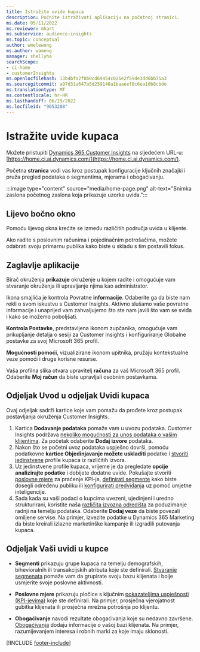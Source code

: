 ```yaml
---
title: Istražite uvide kupaca
description: Počnite istraživati aplikaciju na početnoj stranici.
ms.date: 05/11/2022
ms.reviewer: mhart
ms.subservice: audience-insights
ms.topic: conceptual
author: wmelewong
ms.author: wameng
manager: shellyha
searchScope:
- ci-home
- customerInsights
ms.openlocfilehash: 13b4bfa2f0b0cd69454c025e2f59de3dd6bb75a3
ms.sourcegitcommit: a97d31a647a5d259140a1baaeef8c6ea10b8cbde
ms.translationtype: MT
ms.contentlocale: hr-HR
ms.lasthandoff: 06/29/2022
ms.locfileid: "9053288"
---
```

# <a name="explore-customer-insights"></a>Istražite uvide kupaca

Možete pristupiti [Dynamics 365 Customer Insights](https://home.ci.ai.dynamics.com/) na sljedećem URL-u: [https://home.ci.ai.dynamics.com/](https://home.ci.ai.dynamics.com/).

Početna **stranica** vodi vas kroz postupak konfiguracije ključnih značajki i pruža pregled podataka o segmentima, mjerama i obogaćivanju.

:::image type="content" source="media/home-page.png" alt-text="Snimka zaslona početnog zaslona koja prikazuje uzorke uvida.":::

## <a name="left-side-pane"></a>Lijevo bočno okno

Pomoću lijevog okna krećite se između različitih područja uvida u klijente.

Ako radite s poslovnim računima i pojedinačnim potrošačima, možete odabrati svoju primarnu publika kako biste u skladu s tim postavili fokus.

## <a name="application-header"></a>Zaglavlje aplikacije

Birač okruženja **prikazuje** okruženje u kojem radite i omogućuje vam stvaranje okruženja ili upravljanje njima kao administrator.

Ikona smajlića je kontrola Povratne **informacije**. Odaberite ga da biste nam rekli o svom iskustvu s Customer Insights. Aktivno slušamo vaše povratne informacije i unaprijed vam zahvaljujemo što ste nam javili što vam se sviđa i kako se možemo poboljšati.

**Kontrola Postavke**, predstavljena ikonom zupčanika, omogućuje vam prikupljanje detalja o sesiji za Customer Insights i konfiguriranje Globalne postavke za svoj Microsoft 365 profil.

**Mogućnosti pomoći**, vizualizirane ikonom upitnika, pružaju kontekstualne veze pomoći i druge korisne resurse.

Vaša profilna slika otvara upravitelj **računa** za vaš Microsoft 365 profil. Odaberite **Moj račun** da biste upravljali osobnim postavkama.

## <a name="getting-started-with-customer-insights-section"></a>Odjeljak Uvod u odjeljak Uvidi kupaca

Ovaj odjeljak sadrži kartice koje vam pomažu da prođete kroz postupak postavljanja okruženja Customer Insights.

1. Kartica **Dodavanje podataka** pomaže vam u uvozu podataka. Customer Insights podržava [nekoliko mogućnosti za unos podataka o vašim klijentima](data-sources.md). Za početak odaberite **Dodaj izvore** podataka.
1. Nakon što se početni uvoz podataka uspješno dovrši, pomoću podatkovne **kartice Objedinjavanje možete uskladiti** podatke i [stvoriti jedinstvene](data-unification.md) profile kupaca iz različitih izvora. 
1. Uz jedinstvene profile kupaca, vrijeme je da pregledate **opcije analizirajte podatke** i dobijete dodatne uvide. Pokušajte stvoriti [poslovne mjere](measures.md) za praćenje KPI-ja, [definirati segmente](segments.md) kako biste dosegli određenu publiku ili [konfigurirati predviđanja](predictions-overview.md) uz pomoć umjetne inteligencije.
1. Sada kada su vaši podaci o kupcima uvezeni, ujedinjeni i uredno strukturirani, koristite naša [različita izvozna odredišta](export-destinations.md) za poduzimanje radnji na temelju podataka. Odaberite **Dodaj veze** da biste povezali omiljene servise. Na primjer, izvezite podatke u Dynamics 365 Marketing da biste kreirali izlazne marketinške kampanje ili izgradili putovanja kupaca. 

## <a name="your-customer-insights-section"></a>Odjeljak Vaši uvidi u kupce

- **Segmenti** prikazuju grupe kupaca na temelju demografskih, bihevioralnih ili transakcijskih atributa koje ste definirali. [Stvaranje segmenata](segments.md) pomaže vam da grupirate svoju bazu klijenata i bolje usmjerite svoje poslovne aktivnosti.

- **Poslovne mjere** prikazuju pločice s ključnim [pokazateljima uspješnosti (KPI-jevima)](measures.md) koje ste definirali. Na primjer, prosječna vjerojatnost gubitka klijenata ili prosječna mrežna potrošnja po klijentu.

- **Obogaćivanje** navodi rezultate obogaćivanja koje su nedavno završene. [Obogaćivanja](enrichment-hub.md) dodaju informacije o vašoj bazi klijenata. Na primjer, razumijevanjem interesa i robnih marki za koje imaju sklonosti.


[!INCLUDE [footer-include](includes/footer-banner.md)]
